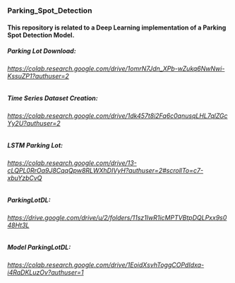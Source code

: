 ### Parking_Spot_Detection

#### This repository is related to a Deep Learning implementation of a Parking Spot Detection Model.

##### Parking Lot Download:
###### https://colab.research.google.com/drive/1omrN7Jdn_XPb-wZukq6NwNwi-KssuZP1?authuser=2

##### Time Series Dataset Creation:
###### https://colab.research.google.com/drive/1dk457t8i2Fq6c0qnusqLHL7qlZGcYy2U?authuser=2

##### LSTM Parking Lot:
###### https://colab.research.google.com/drive/13-cLQPL0RrOa9J8CqqQpw8RLWXhDIVyH?authuser=2#scrollTo=c7-xbuYzbCvQ

##### ParkingLotDL:
###### https://drive.google.com/drive/u/2/folders/11sz1IwR1icMPTVBtpDQLPxx9s048Ht3L

##### Model ParkingLotDL: 
###### https://colab.research.google.com/drive/1EoidXsvhToggCOPdIdxa-i4RaDKLuzOv?authuser=1
